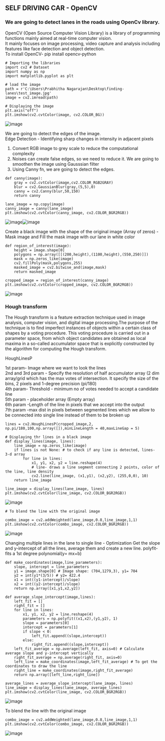 ## SELF DRIVING CAR - OpenCV
### We are going to detect lanes in the roads using OpenCv library.
OpenCV (Open Source Computer Vision Library) is a library of programming functions mainly aimed at real-time computer vision.<br>
It mainly focuses on image processing, video capture and analysis including features like face detection and object detection.<br>
To install OpenCV- pip install opencv-python

```
# Importing the libraries
import cv2 # Dataset
import numpy as np
import matplotlib.pyplot as plt
```
```
# load the image
path = r'C:\Users\Prabhitha Nagarajan\Desktop\finding-lanes\test_image.jpg'
image = cv2.imread(path)
  
# Displaying the image 
plt.axis("off")
plt.imshow(cv2.cvtColor(image, cv2.COLOR_BG))
```
![image](https://user-images.githubusercontent.com/26111880/111388623-a0de2080-86d5-11eb-8889-609d1d08346f.png)

We are going to detect the edges of the image.<br>
Edge Detection - Identifying sharp changes in intensity in adjacent pixels <br>
1. Convert RGB image to grey scale to reduce the computational complexity
2. Noises can create false edges, so we need to reduce it. We are going to smoothen the image using Gausssian filter
3. Using Canny fn, we are going to detect the edges.

```
def canny(image):
    gray = cv2.cvtColor(image,cv2.COLOR_RGB2GRAY) 
    blur = cv2.GaussianBlur(gray,(5,5),0) 
    canny = cv2.Canny(blur,50,150) 
    return canny

lane_image = np.copy(image)
canny_image = canny(lane_image)
plt.imshow(cv2.cvtColor(canny_image, cv2.COLOR_BGR2RGB))
```
![image](https://user-images.githubusercontent.com/26111880/111389247-a7b96300-86d6-11eb-94ff-bef19bf6cf44.png)![image](https://user-images.githubusercontent.com/26111880/111389329-cae41280-86d6-11eb-955c-397a6071c35f.png)

Create a black image with the shape of the original image (Array of zeros) - Mask image and Fill the mask image with our lane in white color
```
def region_of_interest(image): 
    height = image.shape[0] 
    polygons = np.array([[(200,height),(1100,height),(550,250)]])
    mask = np.zeros_like(image) 
    cv2.fillPoly(mask,polygons,255) 
    masked_image = cv2.bitwise_and(image,mask)
    return masked_image 

cropped_image = region_of_interest(canny_image)
plt.imshow(cv2.cvtColor(cropped_image, cv2.COLOR_BGR2RGB))
```
![image](https://user-images.githubusercontent.com/26111880/111393456-d0ddf180-86de-11eb-8b9d-a46eb0b36f2f.png)

### Hough transform

The Hough transform is a feature extraction technique used in image analysis, computer vision, and digital image processing.The purpose of the technique is to find imperfect instances of objects within a certain class of shapes by a voting procedure. This voting procedure is carried out in a parameter space, from which object candidates are obtained as local maxima in a so-called accumulator space that is explicitly constructed by the algorithm for computing the Hough transform.

HoughLinesP<br>

1st param- Image where we want to look the lines<br>
2nd and 3rd param - Specify the resolution of half accumulator array (2 dim array/grid which has the max votes of intersection. It specify the size of the bins, 2 pixels and 1-degree precision (pi/180)<br>
4th param- Threshold - minimum no of votes needed to accept a candidate line<br>
5th param - placeholder array (Empty array)<br>
6th param -Length of the line in pixels that we accept into the output<br>
7th param -max dist in pixels between segmented lines which we allow to be connected into single line instead of them to be   broken up

```
lines = cv2.HoughLinesP(cropped_image,2, np.pi/180,100,np.array([]),minLineLength = 40,maxLineGap = 5)

# Displaying thr lines in a black image
def display_lines(image, lines):
    line_image = np.zeros_like(image)
    if lines is not None: # to check if any line is detected, lines- 3-d array
        for line in lines:
            x1, y1, x2, y2 = line.reshape(4)
            # line- draws a line segment connecting 2 points, color of the line, line density
            cv2.line(line_image, (x1,y1), (x2,y2), (255,0,0), 10)
    return line_image

line_image = display_lines(lane_image, lines)
plt.imshow(cv2.cvtColor(line_image, cv2.COLOR_BGR2RGB))
```
![image](https://user-images.githubusercontent.com/26111880/111393506-e521ee80-86de-11eb-9048-397f9b033d4e.png)

```
# To blend the line with the original image

combo_image = cv2.addWeighted(lane_image,0.8,line_image,1,1) 
plt.imshow(cv2.cvtColor(combo_image, cv2.COLOR_BGR2RGB))
```
![image](https://user-images.githubusercontent.com/26111880/111393532-f0751a00-86de-11eb-805b-bed046ceca29.png)

Changing multiple lines in the lane to single line - Optimization
Get the slope and y-intercept of all the lines, average them and create a new line.
polyfit- fits a 1st degree polynomial(y= mx+b)

```
def make_coordinates(image,line_parameters):
    slope, intercept = line_parameters
    y1 = image.shape[0] # Image shape: (704,1279,3), y1= 704
    y2 = int(y1*(3/5)) # y2= 422.4
    x1 = int((y1-intercept)/slope)
    x2 = int((y2-intercept)/slope)
    return np.array([x1,y1,x2,y2])

def average_slope_intercept(image,lines):
    left_fit = []
    right_fit = []
    for line in lines:
        x1, y1, x2, y2 = line.reshape(4)
        parameters = np.polyfit((x1,x2),(y1,y2), 1) 
        slope = parameters[0]
        intercept = parameters[1]
        if slope < 0:
            left_fit.append((slope,intercept))
        else:
            right_fit.append((slope,intercept))
    left_fit_average = np.average(left_fit, axis=0) # Calculate average slope and y-intercept vertically
    right_fit_average = np.average(right_fit, axis=0)
    left_line = make_coordinates(image,left_fit_average) # To get the coordinates to draw the line
    right_line = make_coordinates(image,right_fit_average)
    return np.array([left_line,right_line])

average_lines = average_slope_intercept(lane_image, lines) 
line_image = display_lines(lane_image, average_lines)
plt.imshow(cv2.cvtColor(line_image, cv2.COLOR_BGR2RGB))
```
![image](https://user-images.githubusercontent.com/26111880/111393586-0aaef800-86df-11eb-8ed2-8245aa8afd78.png)
 
To blend the line with the original image 
```
combo_image = cv2.addWeighted(lane_image,0.8,line_image,1,1) 
plt.imshow(cv2.cvtColor(combo_image, cv2.COLOR_BGR2RGB))
 ```
![image](https://user-images.githubusercontent.com/26111880/111393651-27e3c680-86df-11eb-8c0c-a3685858a226.png)




